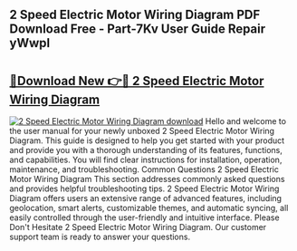 ## 2 Speed Electric Motor Wiring Diagram PDF Download Free - Part-7Kv User Guide Repair yWwpI

# <h2><a href="http://dfrj8a.blite.top/?on=2+Speed+Electric+Motor+Wiring+Diagram">🔗Download New 👉🔴 2 Speed Electric Motor Wiring Diagram</a></h2>

[![2 Speed Electric Motor Wiring Diagram download](https://i.imgur.com/lujVjoI.png)](http://dfrj8a.blite.top/?on=2+Speed+Electric+Motor+Wiring+Diagram)
Hello and welcome to the user manual for your newly unboxed 2 Speed Electric Motor Wiring Diagram. This guide is designed to help you get started with your product and provide you with a thorough understanding of its features, functions, and capabilities. You will find clear instructions for installation, operation, maintenance, and troubleshooting. Common Questions 2 Speed Electric Motor Wiring Diagram This section addresses commonly asked questions and provides helpful troubleshooting tips. 2 Speed Electric Motor Wiring Diagram offers users an extensive range of advanced features, including geolocation, smart alerts, customizable themes, and automatic syncing, all easily controlled through the user-friendly and intuitive interface. Please Don't Hesitate 2 Speed Electric Motor Wiring Diagram. Our customer support team is ready to answer your questions.

